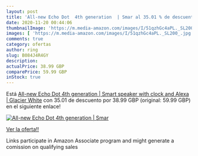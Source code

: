 ```yaml
---
layout: post
title: 'All-new Echo Dot  4th generation  | Smar al 35.01 % de descuento'
date: 2020-11-20 00:44:06
thumbnailImage: 'https://m.media-amazon.com/images/I/51qzhGc4aPL._SL200_.jpg'
images: [ 'https://m.media-amazon.com/images/I/51qzhGc4aPL._SL200_.jpg' ]
comments: true
category: ofertas
author: ring
slug: B084J4R4GY
description:
actualPrice: 38.99 GBP
comparePrice: 59.99 GBP
inStock: true
---
```


Está [All-new Echo Dot  4th generation  | Smart speaker with clock and Alexa | Glacier White](https://www.amazon.co.uk/dp/B084J4R4GY/?tag=tolees0a-21) con 35.01 de descuento por 38.99 GBP (original: 59.99 GBP) en el siguiente enlace!

[![All-new Echo Dot  4th generation  | Smar](https://m.media-amazon.com/images/I/51qzhGc4aPL._SL200_.jpg)](https://www.amazon.co.uk/dp/B084J4R4GY/?tag=tolees0a-21)

[Ver la oferta!!](https://www.amazon.co.uk/dp/B084J4R4GY/?tag=tolees0a-21)

Links participate in Amazon Associate program and might generate a comission on qualifying sales


